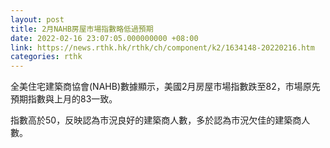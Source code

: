 ```yaml
---
layout: post
title: 2月NAHB房屋市場指數略低過預期
date: 2022-02-16 23:07:05.000000000 +08:00
link: https://news.rthk.hk/rthk/ch/component/k2/1634148-20220216.htm
categories: rthk
---
```


全美住宅建築商協會(NAHB)數據顯示，美國2月房屋市場指數跌至82，市場原先預期指數與上月的83一致。

指數高於50，反映認為市況良好的建築商人數，多於認為市況欠佳的建築商人數。
